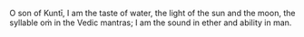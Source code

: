 O son of Kuntī, I am the taste of water, the light of the sun and the moon, the syllable oṁ in the Vedic mantras; I am the sound in ether and ability in man.